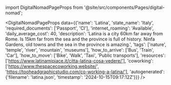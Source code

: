 
import DigitalNomadPageProps from '@site/src/components/Pages/digital-nomad';

<DigitalNomadPageProps
    data={{'name': 'Latina', 'state_name': 'Italy', 'required_documents': ['Passport', 'CI'], 'internet_roaming': 'Available', 'daily_average_cost': 40, 'description': 'Latina is a  city 60km far away from Rome. Is 15km far from the sea and the province is full of history. Ninfa Gardens, old towns and the sea in the province is amazing.', 'tags': ['nature', 'temple', 'river', 'mountain', 'museums'], 'how_to_arrive': ['Bus', 'Train', 'Car'], 'how_to_move': ['Bike', 'Walk', 'Taxi', 'Public transports'], 'resources': ['https://www.latinamipiace.it/citta-latina-cosa-vedere/'], 'coworking': ['https://www.thespacecoworking.website/', 'https://tooheadgraphicstudio.com/co-working-a-latina/'], 'autogenerated': {'filename': 'latina.json', 'timestamp': '2024-10-15T09:17:12Z'}}}
/>
